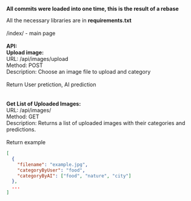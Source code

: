 **All commits were loaded into one time, this is the result of a rebase**

All the necessary libraries are in **requirements.txt**<br />
<br />
/index/  - main page<br />
<br />
**API:** <br />
**Upload image:** <br />
URL: /api/images/upload<br />
Method: POST<br />
Description: Choose an image file to upload and category<br />
<br />
Return User pretiction, AI prediction<br />
<br />
<br />
**Get List of Uploaded Images:** <br />
URL: /api/images/<br />
Method: GET<br />
Description: Returns a list of uploaded images with their categories and predictions.<br />
<br />
Return example<br />
```json
[
  {
    "filename": "example.jpg",
    "categoryByUser": "food",
    "categoryByAI": ["food", "nature", "city"]
  },
  ...
]

